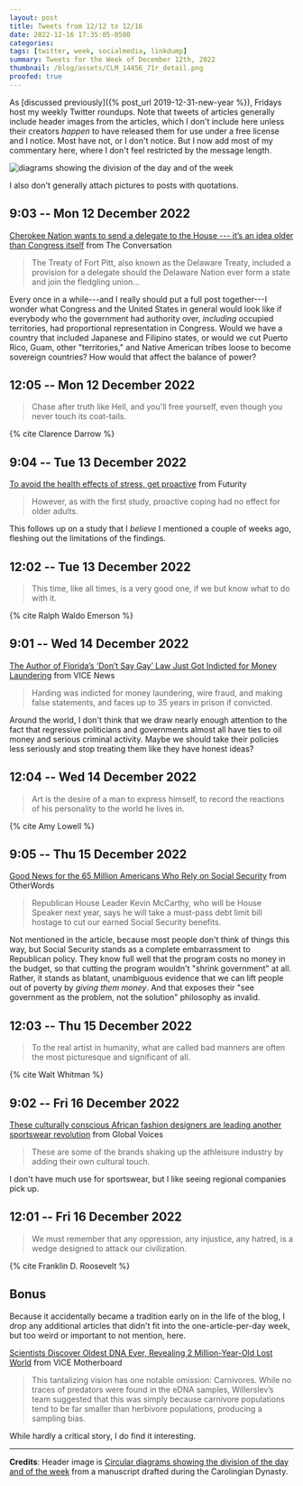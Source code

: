 ```yaml
---
layout: post
title: Tweets from 12/12 to 12/16
date: 2022-12-16 17:35:05-0500
categories:
tags: [twitter, week, socialmedia, linkdump]
summary: Tweets for the Week of December 12th, 2022
thumbnail: /blog/assets/CLM_14456_71r_detail.png
proofed: true
---
```


As [discussed previously]({% post_url 2019-12-31-new-year %}), Fridays host my weekly Twitter roundups.  Note that tweets of articles generally include header images from the articles, which I don't include here unless their creators *happen* to have released them for use under a free license and I notice.  Most have not, or I don't notice.  But I now add most of my commentary here, where I don't feel restricted by the message length.

![diagrams showing the division of the day and of the week](/blog/assets/CLM_14456_71r_detail.png "diagrams showing the division of the day and of the week")

I also don't generally attach pictures to posts with quotations.

## 9:03 -- Mon 12 December 2022

[<i class="fab fa-twitter-square"></i>](https://jcolag.github.io/twitter/1602303005025443840) [Cherokee Nation wants to send a delegate to the House --- it’s an idea older than Congress itself](https://theconversation.com/cherokee-nation-wants-to-send-a-delegate-to-the-house-its-an-idea-older-than-congress-itself-191738) from The Conversation

 > The Treaty of Fort Pitt, also known as the Delaware Treaty, included a provision for a delegate should the Delaware Nation ever form a state and join the fledgling union...

Every once in a while---and I really should put a full post together---I wonder what Congress and the United States in general would look like if everybody who the government had authority over, *including* occupied territories, had proportional representation in Congress.  Would we have a country that included Japanese and Filipino states, or would we cut Puerto Rico, Guam, other "territories," and Native American tribes loose to become sovereign countries?  How would that affect the balance of power?

## 12:05 -- Mon 12 December 2022

[<i class="fab fa-twitter-square"></i>](https://jcolag.github.io/twitter/1602348806657302528)

 > Chase after truth like Hell, and you'll free yourself, even though you never touch its coat-tails.

{% cite Clarence Darrow %}

## 9:04 -- Tue 13 December 2022

[<i class="fab fa-twitter-square"></i>](https://jcolag.github.io/twitter/1602665644226396161) [To avoid the health effects of stress, get proactive](https://www.futurity.org/young-people-health-effects-stress-2840642/) from Futurity

 > However, as with the first study, proactive coping had no effect for older adults.

This follows up on a study that I *believe* I mentioned a couple of weeks ago, fleshing out the limitations of the findings.

## 12:02 -- Tue 13 December 2022

[<i class="fab fa-twitter-square"></i>](https://jcolag.github.io/twitter/1602710439502168064)

 > This time, like all times, is a very good one, if we but know what to do with it.

{% cite Ralph Waldo Emerson %}

## 9:01 -- Wed 14 December 2022

[<i class="fab fa-twitter-square"></i>](https://jcolag.github.io/twitter/1603027277360635904) [The Author of Florida’s ‘Don’t Say Gay’ Law Just Got Indicted for Money Laundering](https://www.vice.com/en/article/88q35a/florida-rep-joe-harding-dont-say-gay-author-indicted-money-laundering) from VICE News

 > Harding was indicted for money laundering, wire fraud, and making false statements, and faces up to 35 years in prison if convicted.

Around the world, I don't think that we draw nearly enough attention to the fact that regressive politicians and governments almost all have ties to oil money and serious criminal activity.  Maybe we should take their policies less seriously and stop treating them like they have honest ideas?

## 12:04 -- Wed 14 December 2022

[<i class="fab fa-twitter-square"></i>](https://jcolag.github.io/twitter/1603073330772328451)

 > Art is the desire of a man to express himself, to record the reactions of his personality to the world he lives in.

{% cite Amy Lowell %}

## 9:05 -- Thu 15 December 2022

[<i class="fab fa-twitter-square"></i>](https://jcolag.github.io/twitter/1603390672194732035) [Good News for the 65 Million Americans Who Rely on Social Security](https://otherwords.org/good-news-for-the-65-million-americans-who-rely-on-social-security/) from OtherWords

 > Republican House Leader Kevin McCarthy, who will be House Speaker next year, says he will take a must-pass debt limit bill hostage to cut our earned Social Security benefits.

Not mentioned in the article, because most people don't think of things this way, but Social Security stands as a complete embarrassment to Republican policy.  They know full well that the program costs no money in the budget, so that cutting the program wouldn't "shrink government" at all.  Rather, it stands as blatant, unambiguous evidence that we can lift people out of poverty by *giving them money*.  And that exposes their "see government as the problem, not the solution" philosophy as invalid.

## 12:03 -- Thu 15 December 2022

[<i class="fab fa-twitter-square"></i>](https://jcolag.github.io/twitter/1603435467004862465)

 > To the real artist in humanity, what are called bad manners are often the most picturesque and significant of all.

{% cite Walt Whitman %}

## 9:02 -- Fri 16 December 2022

[<i class="fab fa-twitter-square"></i>](https://jcolag.github.io/twitter/1603752306327130116) [These culturally conscious African fashion designers are leading another sportswear revolution](https://globalvoices.org/2022/12/08/these-culturally-conscious-african-fashion-designers-are-leading-another-sportswear-revolution/) from Global Voices

 > These are some of the brands shaking up the athleisure industry by adding their own cultural touch.

I don't have much use for sportswear, but I like seeing regional companies pick up.

## 12:01 -- Fri 16 December 2022

[<i class="fab fa-twitter-square"></i>](https://jcolag.github.io/twitter/1603797351193157632)

 > We must remember that any oppression, any injustice, any hatred, is a wedge designed to attack our civilization.

{% cite Franklin D. Roosevelt %}

## Bonus

Because it accidentally became a tradition early on in the life of the blog, I drop any additional articles that didn't fit into the one-article-per-day week, but too weird or important to not mention, here.

<i class="fas fa-square"></i> [Scientists Discover Oldest DNA Ever, Revealing 2 Million-Year-Old Lost World](https://www.vice.com/en/article/88q3xa/scientists-discover-oldest-dna-ever-revealing-2-million-year-old-lost-world) from VICE Motherboard

 > This tantalizing vision has one notable omission: Carnivores. While no traces of predators were found in the eDNA samples, Willerslev’s team suggested that this was simply because carnivore populations tend to be far smaller than herbivore populations, producing a sampling bias.

While hardly a critical story, I do find it interesting.

* * *

**Credits**:  Header image is [Circular diagrams showing the division of the day and of the week](https://commons.wikimedia.org/wiki/File:CLM_14456_71r_detail.jpg) from a manuscript drafted during the Carolingian Dynasty.
